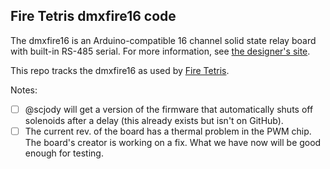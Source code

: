 Fire Tetris dmxfire16 code
---------

The dmxfire16 is an Arduino-compatible 16 channel solid state relay board with built-in RS-485 serial.  For more information, see [the designer's site](http://propaneandelectrons.com/projects/dmxfire16).

This repo tracks the dmxfire16 as used by [Fire Tetris](http://firetetris.com).

Notes:
* [ ] @scjody will get a version of the firmware that automatically shuts off solenoids after a delay (this already exists but isn't on GitHub).
* [ ] The current rev. of the board has a thermal problem in the PWM chip.  The board's creator is working on a fix.  What we have now will be good enough for testing.
